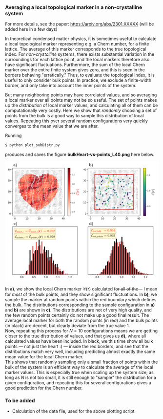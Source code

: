 
### Averaging a local topological marker in a non-crystalline system

For more details, see the paper: https://arxiv.org/abs/2301.XXXXX (will be added here in a few days)

In theoretical condensed matter physics, it is sometimes useful to calculate a local topological marker representing e.g. a Chern number, for a finite lattice. The average of this marker corresponds to the true topological index. For _non-crystalline_ systems, there exists substantial variation in the surroundings for each lattice point, and the local markers therefore also have significant fluctuations. Furthermore, the sum of the local Chern marker over the entire finite system gives zero, and this is seen in the borders behaving "erratically." Thus, to evaluate the topological index, it is useful to only consider bulk points. In practice, we exclude a finite-width border, and only take into account the inner points of the system.

But many neighboring points may have correlated values, and so averaging a local marker over all points may not be so useful. The set of points makes up the _distribution_ of local marker values, and calculating all of them can be computationally very costly. Here we show that _randomly_ choosing a set of points from the bulk is a good way to sample this distribution of local values. Repeating this over several random configurations very quickly converges to the mean value that we are after.


Running 
```bash
$ python plot_subDistr.py
```
produces and saves the figure **bulkHeart-vs-points_L40.png** here below.

<img src="figures/bulkHeart-vs-points_L40.png" width="800"/>

In $\textbf{a)}$, we show the local Chern marker $\mathcal{C}(\mathbf{r})$ calculated ~~for all of the~~— I mean for _most_ of the bulk points, and they show significant fluctuations. In $\textbf{b)}$, we sample the marker at random points within the red boundary which defines the bulk.
The distributions corresponding to the sample configuration in $\textbf{a)}$ and $\textbf{b)}$ are shown in $\textbf{c)}$. The distributions are not of very high quality, and the few random points certainly do not make up a good final result.
The average local marker for both the random points (in red) and the bulk points (in black) are decent, but clearly deviate from the true value 1. \
Now, repeating this process for $N=10$ configurations means we are getting closer to the true distribution of values, and that gives us $\textbf{d)}$, where all calculated values have been included. In black, we this time show all bulk points — not just the heart :) — inside the red borders, and see that the distributions match very well, including predicting almost exactly the same mean value for the local Chern marker. \
This shows that randomly sampling only a small fraction of points within the bulk of the system is an efficient way to calculate the average of the local marker values. This is especially true when scaling up the system size; as long as $N$ is not too small, it is still enough to "sample" the distribution for a given configuration, and repeating this for several configurations gives a good prediction for the Chern number.


### To be added
- Calculation of the data file, used for the above plotting script
